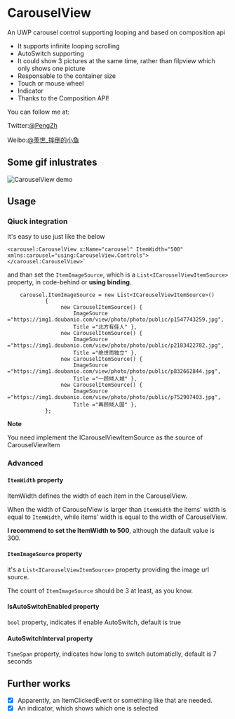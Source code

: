 ﻿# CarouselView
An UWP carousel control supporting looping and based on composition api
- It supports infinite looping scrolling
- AutoSwitch supporting
- It could show 3 pictures at the same time, rather than filpview which only shows one picture
- Responsable to the container size
- Touch or mouse wheel
- Indicator 
- Thanks to the Composition API!

You can follow me at:

Twitter:[@PengZh](https://twitter.com/vergil_1988)

Weibo:[@羡世_摔倒的小鱼](http://weibo.com/2360273757)
## Some gif inlustrates
![CarouselView demo](https://img3.doubanio.com/view/status/raw/public/7f8372f71c091e6.jpg)

## Usage

### Qiuck integration
It's easy to use just like the below

	<carousel:CarouselView x:Name="carousel" ItemWidth="500"  xmlns:carousel="using:CarouselView.Controls">
 	</carousel:CarouselView>`
and than set the `ItemImageSource`, which is a `List<ICarouselViewItemSource>` property, in code-behind or **using binding**.
```
	carousel.ItemImageSource = new List<ICarouselViewItemSource>()
            {
                 new CarouselItemSource() {
                     ImageSource ="https://img1.doubanio.com/view/photo/photo/public/p1547743259.jpg",
                     Title ="北方有佳人" },
                 new CarouselItemSource() {
                     ImageSource ="https://img1.doubanio.com/view/photo/photo/public/p2183422782.jpg",
                     Title ="绝世而独立" },
                 new CarouselItemSource() {
                     ImageSource ="https://img1.doubanio.com/view/photo/photo/public/p832662844.jpg",
                     Title ="一顾倾人城" },
                 new CarouselItemSource() {
                     ImageSource ="https://img1.doubanio.com/view/photo/photo/public/p752907403.jpg",
                     Title ="再顾倾人国" },
            };
```

**Note**

You need implement the ICarouselViewItemSource as the source of CarouselViewItem

### Advanced 

#### `ItemWidth` property
ItemWidth defines the width of each item in the CarouselView.

When the width of CarouselView is larger than `ItemWidth` the items' width is equal to `ItemWidth`, while items' width is equal to the width of CarouselView.

**I recommend to set the ItemWidth to 500**, although the dafault value is 300.

#### `ItemImageSource` property
it's a `List<ICarouselViewItemSource>` property providing the image url source.

The count of `ItemImageSource` should be 3 at least, as you know.

#### IsAutoSwitchEnabled property
`bool` property, indicates if enable AutoSwitch, default is true

#### AutoSwitchInterval property
`TimeSpan` property, indicates how long to switch automaticlly, default is 7 seconds

## Further works
- [x] Apparently, an ItemClickedEvent or something like that are needed.
- [x] An indicator, which shows which one is selected